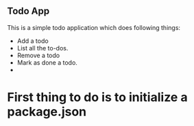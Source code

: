 ## Todo App

This is a simple todo application which does following things:

- Add a todo
- List all the to-dos.
- Remove a todo
- Mark as done a todo.
- 

# First thing to do is to initialize a package.json
